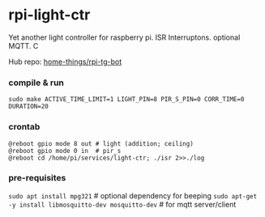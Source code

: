 # rpi-light-ctr
Yet another light controller for raspberry pi. ISR Interruptons. optional MQTT. C 

Hub repo: [home-things/rpi-tg-bot](https://github.com/home-things/rpi-tg-bot)

### compile & run
```
sudo make ACTIVE_TIME_LIMIT=1 LIGHT_PIN=8 PIR_S_PIN=0 CORR_TIME=0 DURATION=20
```

### crontab
```
@reboot gpio mode 8 out # light (addition; ceiling)
@reboot gpio mode 0 in  # pir_s
@reboot cd /home/pi/services/light-ctr; ./isr 2>>./log
```
 ### pre-requisites
 `sudo apt install mpg321` # optional dependency for beeping
 `sudo apt-get -y install libmosquitto-dev mosquitto-dev` # for mqtt server/client
